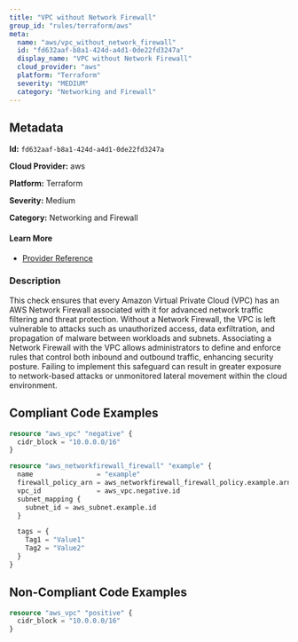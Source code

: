 ```yaml
---
title: "VPC without Network Firewall"
group_id: "rules/terraform/aws"
meta:
  name: "aws/vpc_without_network_firewall"
  id: "fd632aaf-b8a1-424d-a4d1-0de22fd3247a"
  display_name: "VPC without Network Firewall"
  cloud_provider: "aws"
  platform: "Terraform"
  severity: "MEDIUM"
  category: "Networking and Firewall"
---
```

## Metadata

**Id:** `fd632aaf-b8a1-424d-a4d1-0de22fd3247a`

**Cloud Provider:** aws

**Platform:** Terraform

**Severity:** Medium

**Category:** Networking and Firewall

#### Learn More

 - [Provider Reference](https://registry.terraform.io/providers/hashicorp/aws/latest/docs/resources/networkfirewall_firewall#vpc_id)

### Description

 This check ensures that every Amazon Virtual Private Cloud (VPC) has an AWS Network Firewall associated with it for advanced network traffic filtering and threat protection. Without a Network Firewall, the VPC is left vulnerable to attacks such as unauthorized access, data exfiltration, and propagation of malware between workloads and subnets. Associating a Network Firewall with the VPC allows administrators to define and enforce rules that control both inbound and outbound traffic, enhancing security posture. Failing to implement this safeguard can result in greater exposure to network-based attacks or unmonitored lateral movement within the cloud environment.


## Compliant Code Examples
```terraform
resource "aws_vpc" "negative" {
  cidr_block = "10.0.0.0/16"
}

resource "aws_networkfirewall_firewall" "example" {
  name                = "example"
  firewall_policy_arn = aws_networkfirewall_firewall_policy.example.arn
  vpc_id              = aws_vpc.negative.id
  subnet_mapping {
    subnet_id = aws_subnet.example.id
  }

  tags = {
    Tag1 = "Value1"
    Tag2 = "Value2"
  }
}

```
## Non-Compliant Code Examples
```terraform
resource "aws_vpc" "positive" {
  cidr_block = "10.0.0.0/16"
}

```